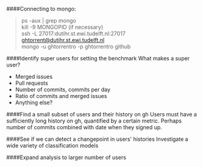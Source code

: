 ####Connecting to mongo:
> ps -aux | grep mongo   
> kill -9 MONGOPID (if necessary)   
> ssh -L 27017:dutihr.st.ewi.tudelft.nl:27017 ghtorrent@dutihr.st.ewi.tudelft.nl   
> mongo -u ghtorrentro -p ghtorrentro github


####Identify super users for setting the benchmark
What makes a super user?   

* Merged issues   
* Pull requests    
* Number of commits, commits per day    
* Ratio of commits and merged issues
* Anything else?

####Find a small subset of users and their history on gh
Users must have a sufficiently long history on gh, quantified by a certain metric. Perhaps number of commits combined with date when they signed up.

####See if we can detect a changepoint in users' histories
Investigate a wide variety of classification models

####Expand analysis to larger number of users


